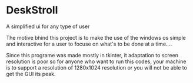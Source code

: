 # DeskStroll
A simplified ui for any type of user

The motive bhind this project is to make the use of the windows os simple and interactive for a user to focuse on what's to be done at a time.... 

Since this programe was made mostly in tkinter, it adaptation to screen resolution is poor so for anyone who want to run this codes, your machine is to support 
a resolution of  1280x1024 resolution or you will not be able to get the GUI its peak.


